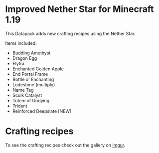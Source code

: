 # Improved Nether Star for Minecraft 1.19

This Datapack adds new crafting recipes using the Nether Star.

Items included:
  - Budding Amethyst
  - Dragon Egg
  - Elytra
  - Enchanted Golden Apple
  - End Portal Frame
  - Bottle o' Enchanting
  - Lodestone (multiply)
  - Name Tag
  - Sculk Catalyst
  - Totem of Undying
  - Trident
  - Reinforced Deepslate [NEW]

# Crafting recipes
To see the crafting recipes check out the gallery on [Imgur][star].



   [star]: <https://imgur.com/a/EbEH1Ip>
